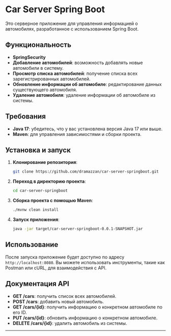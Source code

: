 # Car Server Spring Boot

Это серверное приложение для управления информацией о автомобилях, разработанное с использованием Spring Boot.

## Функциональность
- **SpringSecurity**
- **Добавление автомобилей**: возможность добавлять новые автомобили в систему.
- **Просмотр списка автомобилей**: получение списка всех зарегистрированных автомобилей.
- **Обновление информации об автомобиле**: редактирование данных существующего автомобиля.
- **Удаление автомобиля**: удаление информации об автомобиле из системы.

## Требования

- **Java 17**: убедитесь, что у вас установлена версия Java 17 или выше.
- **Maven**: для управления зависимостями и сборки проекта.

## Установка и запуск

1. **Клонирование репозитория**:
   ```bash
   git clone https://github.com/dramazzan/car-server-springboot.git
   ```
2. **Переход в директорию проекта**:
   ```bash
   cd car-server-springboot
   ```
3. **Сборка проекта с помощью Maven**:
   ```bash
   ./mvnw clean install
   ```
4. **Запуск приложения**:
   ```bash
   java -jar target/car-server-springboot-0.0.1-SNAPSHOT.jar
   ```

## Использование

После запуска приложение будет доступно по адресу `http://localhost:8080`. Вы можете использовать инструменты, такие как Postman или cURL, для взаимодействия с API.

## Документация API

- **GET /cars**: получить список всех автомобилей.
- **POST /cars**: добавить новый автомобиль.
- **GET /cars/{id}**: получить информацию о конкретном автомобиле по его ID.
- **PUT /cars/{id}**: обновить информацию о конкретном автомобиле.
- **DELETE /cars/{id}**: удалить автомобиль из системы.


---


